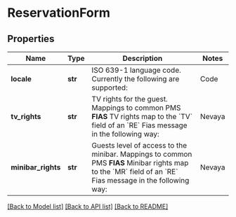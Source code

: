 # ReservationForm

## Properties
Name | Type | Description | Notes
------------ | ------------- | ------------- | -------------
**locale** | **str** | ISO 639-1 language code. Currently the following are supported:  | Code  | Language           | |-------|--------------------| | en    | English (UK)       | | fr    | French             | | es    | Spanish            | | de    | German             | | zh-CN | Simplified Chinese | | en-US | English (US)       | | ar    | Arabic             | | [optional] 
**tv_rights** | **str** | TV rights for the guest. Mappings to common PMS  **FIAS**  TV rights map to the &#x60;TV&#x60; field of an &#x60;RE&#x60; Fias message in the following way:  | Nevaya    | Fias | Description                      | |-----------|------|----------------------------------| | unlimited | TU   | Unlimited pay channels (default) | | no_pay    | TM   | No pay movies                    | | no_adult  | TX   | No adult movies                  | | no_tv     | TN   | No TV rights                     | | [optional] [default to 'unlimited']
**minibar_rights** | **str** | Guests level of access to the minibar. Mappings to common PMS  **FIAS**  Minibar rights map to the &#x60;MR&#x60; field of an &#x60;RE&#x60; Fias message in the following way:  | Nevaya   | Fias | Description            | |----------|------|------------------------| | locked   | ML   | Lock minibar           | | unlocked | MU   | Unlock minibar         | | normal   | MN   | Minibar normal vending | | [optional] [default to 'normal']

[[Back to Model list]](../README.md#documentation-for-models) [[Back to API list]](../README.md#documentation-for-api-endpoints) [[Back to README]](../README.md)

